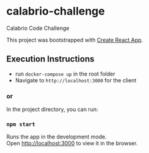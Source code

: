 # calabrio-challenge
Calabrio Code Challenge

This project was bootstrapped with [Create React App](https://github.com/facebook/create-react-app).

## Execution Instructions
- run <code>docker-compose up</code> in the root folder
- Navigate to <code>http://localhost:3000</code> for the client

### or

In the project directory, you can run:

### `npm start`

Runs the app in the development mode.<br />
Open [http://localhost:3000](http://localhost:3000) to view it in the browser.
